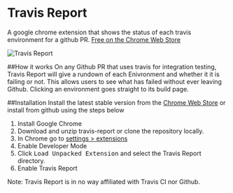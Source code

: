 # Travis Report
A google chrome extension that shows the status of each travis environment for a github PR.
[Free on the Chrome Web Store](https://chrome.google.com/webstore/detail/travis-report/gblepohelngokmofifackhdmojachdpk)


![Travis Report](http://i.imgur.com/avA8qNp.png)

##How it works
On any Github PR that uses travis for integration testing, Travis Report will give a rundown of each Enivronment and whether it it is failing or not. This allows users to see what has failed without ever leaving Github. Clicking an environment goes straight to its build page.

##Installation
Install the latest stable version from the [Chrome Web Store](https://chrome.google.com/webstore/detail/travis-report/gblepohelngokmofifackhdmojachdpk) or install from github using the steps below

1. Install Google Chrome
2. Download and unzip travis-report or clone the repository locally.
2. In Chrome go to [settings > extensions](chrome://extensions/)
3. Enable Developer Mode
4. Click <kbd>Load Unpacked Extension</kbd> and select the Travis Report directory.
4. Enable Travis Report


Note: Travis Report is in no way affiliated with Travis CI nor Github.
